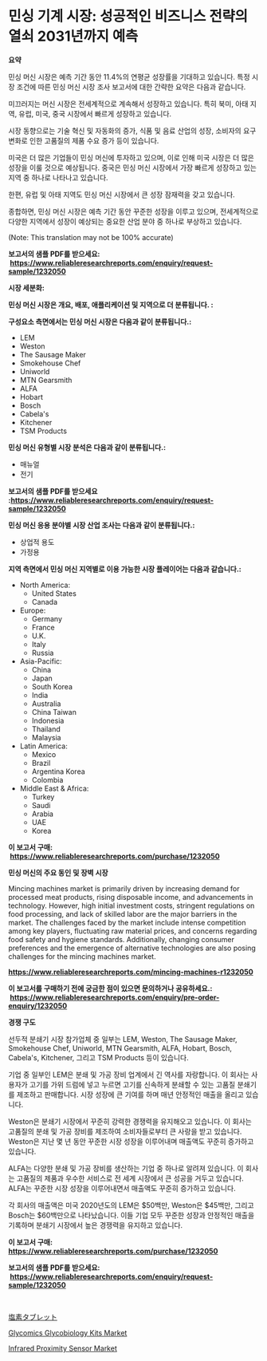 <p><h1>민싱 기계 시장: 성공적인 비즈니스 전략의 열쇠 2031년까지 예측</h1></p><p><strong>요약</strong></p>
<p><p>민싱 머신 시장은 예측 기간 동안 11.4%의 연평균 성장률을 기대하고 있습니다. 특정 시장 조건에 따른 민싱 머신 시장 조사 보고서에 대한 간략한 요약은 다음과 같습니다.</p><p>미끄러지는 머신 시장은 전세계적으로 계속해서 성장하고 있습니다. 특히 북미, 아태 지역, 유럽, 미국, 중국 시장에서 빠르게 성장하고 있습니다.</p><p>시장 동향으로는 기술 혁신 및 자동화의 증가, 식품 및 음료 산업의 성장, 소비자의 요구 변화로 인한 고품질의 제품 수요 증가 등이 있습니다.</p><p>미국은 더 많은 기업들이 민싱 머신에 투자하고 있으며, 이로 인해 미국 시장은 더 많은 성장을 이룰 것으로 예상됩니다. 중국은 민싱 머신 시장에서 가장 빠르게 성장하고 있는 지역 중 하나로 나타나고 있습니다.</p><p>한편, 유럽 및 아태 지역도 민싱 머신 시장에서 큰 성장 잠재력을 갖고 있습니다.</p><p>종합하면, 민싱 머신 시장은 예측 기간 동안 꾸준한 성장을 이루고 있으며, 전세계적으로 다양한 지역에서 성장이 예상되는 중요한 산업 분야 중 하나로 부상하고 있습니다.</p><p>(Note: This translation may not be 100% accurate)</p></p>
<p><strong>보고서의 샘플 PDF를 받으세요: &nbsp;<a href="https://www.reliableresearchreports.com/enquiry/request-sample/1232050">https://www.reliableresearchreports.com/enquiry/request-sample/1232050</a></strong></p>
<p><strong>시장 세분화:</strong></p>
<p><strong> 민싱 머신 시장은 개요, 배포, 애플리케이션 및 지역으로 더 분류됩니다. :</strong></p>
<p><strong>구성요소 측면에서는 민싱 머신 시장은 다음과 같이 분류됩니다.:</strong></p>
<p><ul><li>LEM</li><li>Weston</li><li>The Sausage Maker</li><li>Smokehouse Chef</li><li>Uniworld</li><li>MTN Gearsmith</li><li>ALFA</li><li>Hobart</li><li>Bosch</li><li>Cabela's</li><li>Kitchener</li><li>TSM Products</li></ul></p>
<p><strong> 민싱 머신 유형별 시장 분석은 다음과 같이 분류됩니다.:</strong></p>
<p><ul><li>매뉴얼</li><li>전기</li></ul></p>
<p><strong>보고서의 샘플 PDF를 받으세요 :<a href="https://www.reliableresearchreports.com/enquiry/request-sample/1232050">https://www.reliableresearchreports.com/enquiry/request-sample/1232050</a></strong></p>
<p><strong> 민싱 머신 응용 분야별 시장 산업 조사는 다음과 같이 분류됩니다.:</strong></p>
<p><ul><li>상업적 용도</li><li>가정용</li></ul></p>
<p><strong>지역 측면에서 민싱 머신 지역별로 이용 가능한 시장 플레이어는 다음과 같습니다.:</strong></p>
<p><ul>
    <li>
        North America:
        <ul>
            <li>United States</li>
            <li>Canada</li>
        </ul>
    </li>
    <li>
        Europe:
        <ul>
            <li>Germany</li>
            <li>France</li>
            <li>U.K.</li>
            <li>Italy</li>
            <li>Russia</li>
        </ul>
    </li>
    <li>
        Asia-Pacific:
        <ul>
            <li>China</li>
            <li>Japan</li>
            <li>South Korea</li>
            <li>India</li>
            <li>Australia</li>
            <li>China Taiwan</li>
            <li>Indonesia</li>
            <li>Thailand</li>
            <li>Malaysia</li>
        </ul>
    </li>
    <li>
        Latin America:
        <ul>
            <li>Mexico</li>
            <li>Brazil</li>
            <li>Argentina Korea</li>
            <li>Colombia</li>
        </ul>
    </li>
    <li>
        Middle East & Africa:
        <ul>
            <li>Turkey</li>
            <li>Saudi</li>
            <li>Arabia</li>
            <li>UAE</li>
            <li>Korea</li>
        </ul>
    </li>
    </ul></p>
<p><strong>이 보고서 구매: &nbsp;<a href="https://www.reliableresearchreports.com/purchase/1232050">https://www.reliableresearchreports.com/purchase/1232050</a></strong></p>
<p><strong>민싱 머신의 주요 동인 및 장벽 시장</strong></p>
<p><p>Mincing machines market is primarily driven by increasing demand for processed meat products, rising disposable income, and advancements in technology. However, high initial investment costs, stringent regulations on food processing, and lack of skilled labor are the major barriers in the market. The challenges faced by the market include intense competition among key players, fluctuating raw material prices, and concerns regarding food safety and hygiene standards. Additionally, changing consumer preferences and the emergence of alternative technologies are also posing challenges for the mincing machines market.</p></p>
<p><strong><a href="https://www.reliableresearchreports.com/mincing-machines-r1232050">https://www.reliableresearchreports.com/mincing-machines-r1232050</a></strong></p>
<p><strong>이 보고서를 구매하기 전에 궁금한 점이 있으면 문의하거나 공유하세요.: &nbsp;<a href="https://www.reliableresearchreports.com/enquiry/pre-order-enquiry/1232050">https://www.reliableresearchreports.com/enquiry/pre-order-enquiry/1232050</a></strong></p>
<p><strong>경쟁 구도</strong></p>
<p><p>선두적 분쇄기 시장 참가업체 중 일부는 LEM, Weston, The Sausage Maker, Smokehouse Chef, Uniworld, MTN Gearsmith, ALFA, Hobart, Bosch, Cabela's, Kitchener, 그리고 TSM Products 등이 있습니다.</p><p>기업 중 일부인 LEM은 분쇄 및 가공 장비 업계에서 긴 역사를 자랑합니다. 이 회사는 사용자가 고기를 가위 드럼에 넣고 누르면 고기를 신속하게 분쇄할 수 있는 고품질 분쇄기를 제조하고 판매합니다. 시장 성장에 큰 기여를 하며 매년 안정적인 매출을 올리고 있습니다.</p><p>Weston은 분쇄기 시장에서 꾸준히 강력한 경쟁력을 유지해오고 있습니다. 이 회사는 고품질의 분쇄 및 가공 장비를 제조하여 소비자들로부터 큰 사랑을 받고 있습니다. Weston은 지난 몇 년 동안 꾸준한 시장 성장을 이루어내며 매출액도 꾸준히 증가하고 있습니다.</p><p>ALFA는 다양한 분쇄 및 가공 장비를 생산하는 기업 중 하나로 알려져 있습니다. 이 회사는 고품질의 제품과 우수한 서비스로 전 세계 시장에서 큰 성공을 거두고 있습니다. ALFA는 꾸준한 시장 성장을 이루어내면서 매출액도 꾸준히 증가하고 있습니다.</p><p>각 회사의 매출액은 미국 2020년도의 LEM은 $50백만, Weston은 $45백만, 그리고 Bosch는 $60백만으로 나타났습니다. 이들 기업 모두 꾸준한 성장과 안정적인 매출을 기록하며 분쇄기 시장에서 높은 경쟁력을 유지하고 있습니다.</p></p>
<p><strong>이 보고서 구매: &nbsp; <a href="https://www.reliableresearchreports.com/purchase/1232050">https://www.reliableresearchreports.com/purchase/1232050</a></strong></p>
<p><strong>보고서의 샘플 PDF를 받으세요: &nbsp;<a href="https://www.reliableresearchreports.com/enquiry/request-sample/1232050">https://www.reliableresearchreports.com/enquiry/request-sample/1232050</a></strong><strong></strong></p>
<p>&nbsp;</p>
<p><p><a href="https://github.com/xnljig2898992/Market-Research-Report-List-1/blob/main/529447524321.md">塩素タブレット</a></p><p><a href="https://github.com/PeterParrish5/Market-Research-Report-List-4/blob/main/glycomics-glycobiology-kits-market.md">Glycomics Glycobiology Kits Market</a></p><p><a href="https://fuschia-pecorino-a6d.notion.site/Infrared-Proximity-Sensor-Market-Outlook-Industry-Overview-and-Forecast-2024-to-2031-c82fe20325c746a6916e2fa884e340b7">Infrared Proximity Sensor Market</a></p></p>